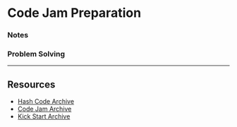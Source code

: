 # Code Jam Preparation

### Notes

### Problem Solving

-----------------------------------

## Resources

* [Hash Code Archive](https://codingcompetitions.withgoogle.com/hashcode/archive)
* [Code Jam Archive](https://codingcompetitions.withgoogle.com/codejam/round/000000000019ff31)
* [Kick Start Archive](https://codingcompetitions.withgoogle.com/kickstart/archive)

